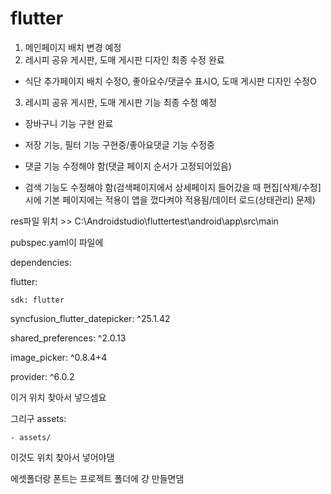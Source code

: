 # flutter
1. 메인페이지 배치 변경 예정
2. 레시피 공유 게시판, 도매 게시판 디자인 최종 수정 완료
- 식단 추가페이지 배치 수정O, 좋아요수/댓글수 표시O, 도매 게시판 디자인 수정O
3. 레시피 공유 게시판, 도매 게시판 기능 최종 수정 예정
- 장바구니 기능 구현 완료
- 저장 기능, 필터 기능 구현중/좋아요댓글 기능 수정중

- 댓글 기능 수정해야 함(댓글 페이지 순서가 고정되어있음)
- 검색 기능도 수정해야 함(검색페이지에서 상세페이지 들어갔을 때 편집[삭제/수정] 시에 기본 페이지에는 적용이 앱을 껐다켜야 적용됨/데이터 로드(상태관리) 문제)







res파일 위치 >> C:\Androidstudio\fluttertest\android\app\src\main


pubspec.yaml이 파일에

dependencies:

  flutter:
  
    sdk: flutter
    
  syncfusion_flutter_datepicker: ^25.1.42
  
  shared_preferences: ^2.0.13
  
  image_picker: ^0.8.4+4
  
  provider: ^6.0.2
  

이거 위치 찾아서 넣으셈요

그리구 
  assets:
  
    - assets/
이것도 위치 찾아서 넣어야댐

에셋폴더랑 폰트는 프로젝트 폴더에 걍 만들면댐


